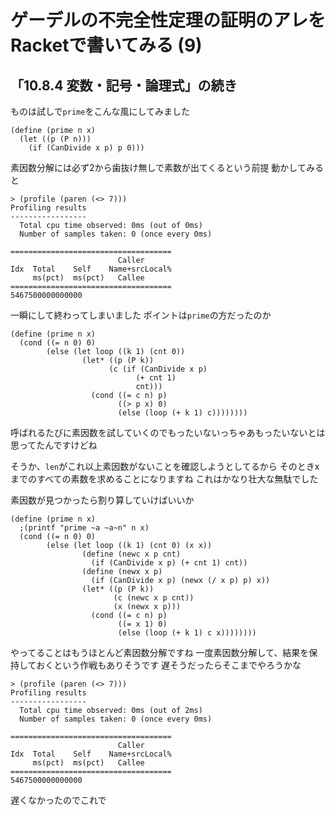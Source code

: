 # ゲーデルの不完全性定理の証明のアレをRacketで書いてみる (9)

## 「10.8.4 変数・記号・論理式」の続き

ものは試しで`prime`をこんな風にしてみました

```
(define (prime n x)
  (let ((p (P n)))
    (if (CanDivide x p) p 0)))
```

素因数分解には必ず2から歯抜け無しで素数が出てくるという前提
動かしてみると

```
> (profile (paren (<> 7)))
Profiling results
-----------------
  Total cpu time observed: 0ms (out of 0ms)
  Number of samples taken: 0 (once every 0ms)

====================================
                        Caller
Idx  Total    Self    Name+srcLocal%
     ms(pct)  ms(pct)   Callee
====================================
5467500000000000
```

一瞬にして終わってしまいました
ポイントは`prime`の方だったのか

```
(define (prime n x)
  (cond ((= n 0) 0)
        (else (let loop ((k 1) (cnt 0))
                (let* ((p (P k))
                      (c (if (CanDivide x p)
                            (+ cnt 1)
                            cnt)))
                  (cond ((= c n) p)
                        ((> p x) 0)
                        (else (loop (+ k 1) c))))))))
```

呼ばれるたびに素因数を試していくのでもったいないっちゃあもったいないとは
思ってたんですけどね

そうか、`len`がこれ以上素因数がないことを確認しようとしてるから
そのときxまでのすべての素数を求めることになりますね
これはかなり壮大な無駄でした

素因数が見つかったら割り算していけばいいか

```
(define (prime n x)
  ;(printf "prime ~a ~a~n" n x)
  (cond ((= n 0) 0)
        (else (let loop ((k 1) (cnt 0) (x x))
                (define (newc x p cnt)
                  (if (CanDivide x p) (+ cnt 1) cnt))
                (define (newx x p)
                  (if (CanDivide x p) (newx (/ x p) p) x))
                (let* ((p (P k))
                       (c (newc x p cnt))
                       (x (newx x p)))
                  (cond ((= c n) p)
                        ((= x 1) 0)
                        (else (loop (+ k 1) c x))))))))
```

やってることはもうほとんど素因数分解ですね
一度素因数分解して、結果を保持しておくという作戦もありそうです
遅そうだったらそこまでやろうかな

```
> (profile (paren (<> 7)))
Profiling results
-----------------
  Total cpu time observed: 0ms (out of 2ms)
  Number of samples taken: 0 (once every 0ms)

====================================
                        Caller
Idx  Total    Self    Name+srcLocal%
     ms(pct)  ms(pct)   Callee
====================================
5467500000000000
```

遅くなかったのでこれで
